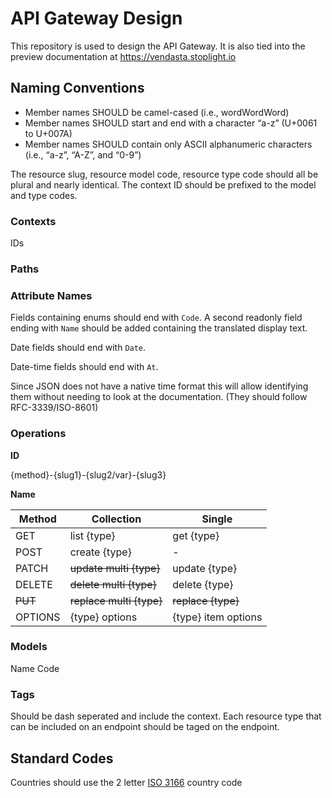 # API Gateway Design

This repository is used to design the API Gateway. It is also tied into the preview documentation at https://vendasta.stoplight.io

## Naming Conventions

- Member names SHOULD be camel-cased (i.e., wordWordWord)
- Member names SHOULD start and end with a character “a-z” (U+0061 to U+007A)
- Member names SHOULD contain only ASCII alphanumeric characters (i.e., “a-z”, “A-Z”, and “0-9”)

The resource slug, resource model code, resource type code should all be plural and nearly identical. The context ID should be prefixed to the model and type codes.

### Contexts
IDs


### Paths

### Attribute Names
Fields containing enums should end with `Code`. A second readonly field ending with `Name` should be added containing the translated display text.

Date fields should end with `Date`.

Date-time fields should end with `At`.

Since JSON does not have a native time format this will allow identifying them 
without needing to look at the documentation. (They should follow RFC-3339/ISO-8601)

### Operations

**ID**

{method}-{slug1}-{slug2/var}-{slug3}


**Name**

Method | Collection | Single
-------|------------|-------
GET|list {type}|get {type}
POST|create {type}|-
PATCH|~~update multi {type}~~|update {type}
DELETE|~~delete multi {type}~~|delete {type}
~~PUT~~|~~replace multi {type}~~|~~replace {type}~~
OPTIONS|{type} options|{type} item options


### Models
Name
Code


### Tags
Should be dash seperated and include the context.
Each resource type that can be included on an endpoint should be taged on the endpoint.

## Standard Codes
Countries should use the 2 letter [ISO 3166](https://www.iso.org/iso-3166-country-codes.html) country code

